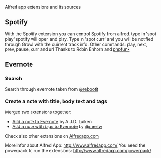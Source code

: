 Alfred app extensions and its sources

Spotify
-------
With the Spotify extension you can control Spotify from alfred. type in 'spot play' spotify will open and play.
Type in 'spot curr' and you will be notified through Growl with the cuirrent track info.
Other commands: play, next, prev, pause, curr and url
Thanks to Robin Enhorn and [phpfunk](https://github.com/phpfunk/alfred-spotify-controls)

Evernote
--------
### Search
Search through evernote taken from [@rebootit](https://twitter.com/#!/rebootit)

### Create a note with title, body text and tags
Merged two extensions together:
- [Add a note to Evernote](http://www.ryoku.org/2011/07/creating-notes-in-evernote-with-alfred/) by A.J.D. Luiken
- [Add a note with tags to Evernote](http://meeiw.tumblr.com/post/10559539458/notes-with-tag-support-with-evernote-and-alfred) by [@meeiw](http://twitter.com/#!/meeiw/)

Check also other extensions on [Alfredapp.com](http://support.alfredapp.com/extensions)

More infor about Alfred App: http://www.alfredapp.com/
You need the powerpack to run the extensions: http://www.alfredapp.com/powerpack/